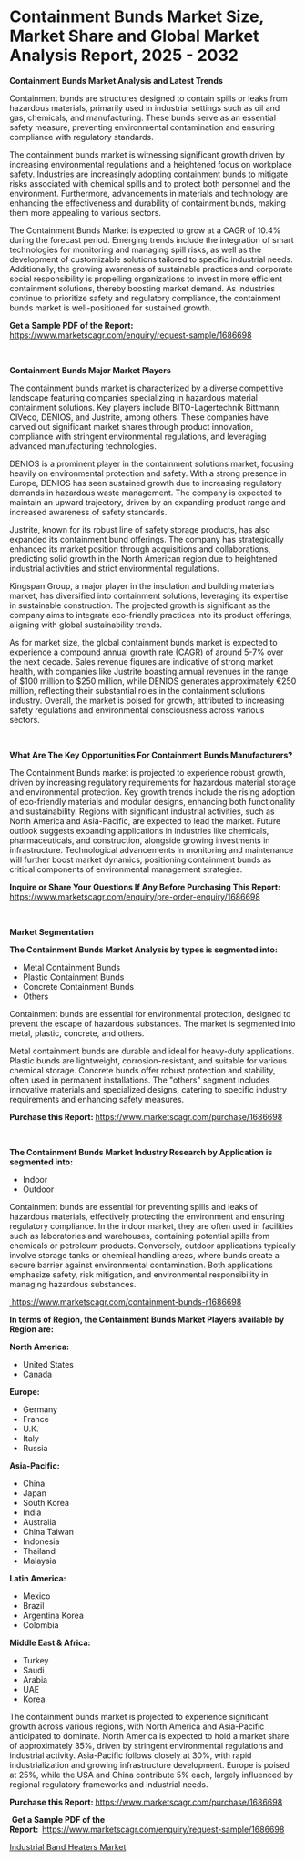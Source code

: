 <p><h1>Containment Bunds Market Size, Market Share and Global Market Analysis Report, 2025 - 2032</h1></p><p><strong>Containment Bunds Market Analysis and Latest Trends</strong></p>
<p><p>Containment bunds are structures designed to contain spills or leaks from hazardous materials, primarily used in industrial settings such as oil and gas, chemicals, and manufacturing. These bunds serve as an essential safety measure, preventing environmental contamination and ensuring compliance with regulatory standards.</p><p>The containment bunds market is witnessing significant growth driven by increasing environmental regulations and a heightened focus on workplace safety. Industries are increasingly adopting containment bunds to mitigate risks associated with chemical spills and to protect both personnel and the environment. Furthermore, advancements in materials and technology are enhancing the effectiveness and durability of containment bunds, making them more appealing to various sectors.</p><p>The Containment Bunds Market is expected to grow at a CAGR of 10.4% during the forecast period. Emerging trends include the integration of smart technologies for monitoring and managing spill risks, as well as the development of customizable solutions tailored to specific industrial needs. Additionally, the growing awareness of sustainable practices and corporate social responsibility is propelling organizations to invest in more efficient containment solutions, thereby boosting market demand. As industries continue to prioritize safety and regulatory compliance, the containment bunds market is well-positioned for sustained growth.</p></p>
<p><strong>Get a Sample PDF of the Report:&nbsp;</strong> <a href="https://www.marketscagr.com/enquiry/request-sample/1686698?utm_campaign=2667&utm_medium=2&utm_source=Github&utm_content=ia&utm_term=10042025&utm_id=containment-bunds">https://www.marketscagr.com/enquiry/request-sample/1686698</a></p>
<p>&nbsp;</p>
<p><strong>Containment Bunds Major Market Players</strong></p>
<p><p>The containment bunds market is characterized by a diverse competitive landscape featuring companies specializing in hazardous material containment solutions. Key players include BITO-Lagertechnik Bittmann, CIVeco, DENIOS, and Justrite, among others. These companies have carved out significant market shares through product innovation, compliance with stringent environmental regulations, and leveraging advanced manufacturing technologies.</p><p>DENIOS is a prominent player in the containment solutions market, focusing heavily on environmental protection and safety. With a strong presence in Europe, DENIOS has seen sustained growth due to increasing regulatory demands in hazardous waste management. The company is expected to maintain an upward trajectory, driven by an expanding product range and increased awareness of safety standards.</p><p>Justrite, known for its robust line of safety storage products, has also expanded its containment bund offerings. The company has strategically enhanced its market position through acquisitions and collaborations, predicting solid growth in the North American region due to heightened industrial activities and strict environmental regulations.</p><p>Kingspan Group, a major player in the insulation and building materials market, has diversified into containment solutions, leveraging its expertise in sustainable construction. The projected growth is significant as the company aims to integrate eco-friendly practices into its product offerings, aligning with global sustainability trends.</p><p>As for market size, the global containment bunds market is expected to experience a compound annual growth rate (CAGR) of around 5-7% over the next decade. Sales revenue figures are indicative of strong market health, with companies like Justrite boasting annual revenues in the range of $100 million to $250 million, while DENIOS generates approximately €250 million, reflecting their substantial roles in the containment solutions industry. Overall, the market is poised for growth, attributed to increasing safety regulations and environmental consciousness across various sectors.</p></p>
<p>&nbsp;</p>
<p><strong>What Are The Key Opportunities For Containment Bunds Manufacturers?</strong></p>
<p><p>The Containment Bunds market is projected to experience robust growth, driven by increasing regulatory requirements for hazardous material storage and environmental protection. Key growth trends include the rising adoption of eco-friendly materials and modular designs, enhancing both functionality and sustainability. Regions with significant industrial activities, such as North America and Asia-Pacific, are expected to lead the market. Future outlook suggests expanding applications in industries like chemicals, pharmaceuticals, and construction, alongside growing investments in infrastructure. Technological advancements in monitoring and maintenance will further boost market dynamics, positioning containment bunds as critical components of environmental management strategies.</p></p>
<p><strong>Inquire or Share Your Questions If Any Before Purchasing This Report:</strong> <a href="https://www.marketscagr.com/enquiry/pre-order-enquiry/1686698?utm_campaign=2667&utm_medium=2&utm_source=Github&utm_content=ia&utm_term=10042025&utm_id=containment-bunds">https://www.marketscagr.com/enquiry/pre-order-enquiry/1686698</a></p>
<p>&nbsp;</p>
<p><strong>Market Segmentation</strong></p>
<p><strong>The Containment Bunds Market Analysis by types is segmented into:</strong></p>
<p><ul><li>Metal Containment Bunds</li><li>Plastic Containment Bunds</li><li>Concrete Containment Bunds</li><li>Others</li></ul></p>
<p><p>Containment bunds are essential for environmental protection, designed to prevent the escape of hazardous substances. The market is segmented into metal, plastic, concrete, and others. </p><p>Metal containment bunds are durable and ideal for heavy-duty applications. Plastic bunds are lightweight, corrosion-resistant, and suitable for various chemical storage. Concrete bunds offer robust protection and stability, often used in permanent installations. The "others" segment includes innovative materials and specialized designs, catering to specific industry requirements and enhancing safety measures.</p></p>
<p><strong>Purchase this Report:&nbsp;</strong><a href="https://www.marketscagr.com/purchase/1686698?utm_campaign=2667&utm_medium=2&utm_source=Github&utm_content=ia&utm_term=10042025&utm_id=containment-bunds">https://www.marketscagr.com/purchase/1686698</a></p>
<p>&nbsp;</p>
<p><strong>The Containment Bunds Market Industry Research by Application is segmented into:</strong></p>
<p><ul><li>Indoor</li><li>Outdoor</li></ul></p>
<p><p>Containment bunds are essential for preventing spills and leaks of hazardous materials, effectively protecting the environment and ensuring regulatory compliance. In the indoor market, they are often used in facilities such as laboratories and warehouses, containing potential spills from chemicals or petroleum products. Conversely, outdoor applications typically involve storage tanks or chemical handling areas, where bunds create a secure barrier against environmental contamination. Both applications emphasize safety, risk mitigation, and environmental responsibility in managing hazardous substances.</p></p>
<p><a href="https://www.marketscagr.com/containment-bunds-r1686698?utm_campaign=2667&utm_medium=2&utm_source=Github&utm_content=ia&utm_term=10042025&utm_id=containment-bunds">&nbsp;https://www.marketscagr.com/containment-bunds-r1686698</a></p>
<p><strong>In terms of Region, the Containment Bunds Market Players available by Region are:</strong></p>
<p>
    <p> <strong> North America: </strong>
        <ul>
            <li>United States</li>
            <li>Canada</li>
        </ul>
        </p> 
    <p> <strong> Europe: </strong>
        <ul>
            <li>Germany</li>
            <li>France</li>
            <li>U.K.</li>
            <li>Italy</li>
            <li>Russia</li>
        </ul>
        </p> 
    <p> <strong> Asia-Pacific: </strong>
        <ul>
            <li>China</li>
            <li>Japan</li>
            <li>South Korea</li>
            <li>India</li>
            <li>Australia</li>
            <li>China Taiwan</li>
            <li>Indonesia</li>
            <li>Thailand</li>
            <li>Malaysia</li>
        </ul>
        </p> 
    <p> <strong> Latin America: </strong>
        <ul>
            <li>Mexico</li>
            <li>Brazil</li>
            <li>Argentina Korea</li>
            <li>Colombia</li>
        </ul>
        </p> 
    <p> <strong> Middle East & Africa: </strong>
        <ul>
            <li>Turkey</li>
            <li>Saudi</li>
            <li>Arabia</li>
            <li>UAE</li>
            <li>Korea</li>
        </ul>
    </p>
    </p>
<p><p>The containment bunds market is projected to experience significant growth across various regions, with North America and Asia-Pacific anticipated to dominate. North America is expected to hold a market share of approximately 35%, driven by stringent environmental regulations and industrial activity. Asia-Pacific follows closely at 30%, with rapid industrialization and growing infrastructure development. Europe is poised at 25%, while the USA and China contribute 5% each, largely influenced by regional regulatory frameworks and industrial needs.</p></p>
<p><strong>Purchase this Report: </strong><a href="https://www.marketscagr.com/purchase/1686698?utm_campaign=2667&utm_medium=2&utm_source=Github&utm_content=ia&utm_term=10042025&utm_id=containment-bunds">https://www.marketscagr.com/purchase/1686698</a></p>
<p>&nbsp;<strong>Get a Sample PDF of the Report:&nbsp;&nbsp;</strong><a href="https://www.marketscagr.com/enquiry/request-sample/1686698?utm_campaign=2667&utm_medium=2&utm_source=Github&utm_content=ia&utm_term=10042025&utm_id=containment-bunds">https://www.marketscagr.com/enquiry/request-sample/1686698</a></p>
<p><strong></strong></p>
<p><p><a href="https://github.com/suebabuhai/Market-Research-Report-List-1/blob/main/industrial-band-heaters-market.md?utm_campaign=2667&utm_medium=2&utm_source=Github&utm_content=ia&utm_term=10042025&utm_id=containment-bunds">Industrial Band Heaters Market</a></p></p>